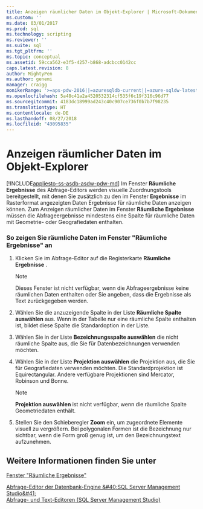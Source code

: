 ```yaml
---
title: Anzeigen räumlicher Daten im Objekt-Explorer | Microsoft-Dokumentation
ms.custom: ''
ms.date: 03/01/2017
ms.prod: sql
ms.technology: scripting
ms.reviewer: ''
ms.suite: sql
ms.tgt_pltfrm: ''
ms.topic: conceptual
ms.assetid: 59cca562-e3f5-4257-b868-adcbcc0142cc
caps.latest.revision: 8
author: MightyPen
ms.author: genemi
manager: craigg
monikerRange: '>=aps-pdw-2016||=azuresqldb-current||=azure-sqldw-latest||>=sql-server-2016||=sqlallproducts-allversions||>=sql-server-linux-2017||=azuresqldb-mi-current'
ms.openlocfilehash: 5a48c41a2a4520532314cf535f6c19f316c96d77
ms.sourcegitcommit: 4183dc18999ad243c40c907ce736f0b7b7f98235
ms.translationtype: HT
ms.contentlocale: de-DE
ms.lasthandoff: 08/27/2018
ms.locfileid: "43095835"
---
```

# <a name="view-spatial-data-in-object-explorer"></a>Anzeigen räumlicher Daten im Objekt-Explorer
[!INCLUDE[appliesto-ss-asdb-asdw-pdw-md](../../includes/appliesto-ss-asdb-asdw-pdw-md.md)]
  Im Fenster **Räumliche Ergebnisse** des Abfrage-Editors werden visuelle Zuordnungstools bereitgestellt, mit denen Sie zusätzlich zu den im Fenster **Ergebnisse** im Rasterformat angezeigten Daten Ergebnisse für räumliche Daten anzeigen können. Zum Anzeigen räumlicher Daten im Fenster **Räumliche Ergebnisse** müssen die Abfrageergebnisse mindestens eine Spalte für räumliche Daten mit Geometrie- oder Geografiedaten enthalten.  
  
### <a name="to-view-spatial-data-in-the-spatial-results-window"></a>So zeigen Sie räumliche Daten im Fenster "Räumliche Ergebnisse" an  
  
1.  Klicken Sie im Abfrage-Editor auf die Registerkarte **Räumliche Ergebnisse** .  
  
    > [!NOTE]  
    >  Dieses Fenster ist nicht verfügbar, wenn die Abfrageergebnisse keine räumlichen Daten enthalten oder Sie angeben, dass die Ergebnisse als Text zurückgegeben werden.  
  
2.  Wählen Sie die anzuzeigende Spalte in der Liste **Räumliche Spalte auswählen** aus. Wenn in der Tabelle nur eine räumliche Spalte enthalten ist, bildet diese Spalte die Standardoption in der Liste.  
  
3.  Wählen Sie in der Liste **Bezeichnungsspalte auswählen** die nicht räumliche Spalte aus, die Sie für Datenbezeichnungen verwenden möchten.  
  
4.  Wählen Sie in der Liste **Projektion auswählen** die Projektion aus, die Sie für Geografiedaten verwenden möchten. Die Standardprojektion ist Equirectangular. Andere verfügbare Projektionen sind Mercator, Robinson und Bonne.  
  
    > [!NOTE]  
    >  **Projektion auswählen** ist nicht verfügbar, wenn die räumliche Spalte Geometriedaten enthält.  
  
5.  Stellen Sie den Schieberegler **Zoom** ein, um zugeordnete Elemente visuell zu vergrößern. Bei polygonalen Formen ist die Bezeichnung nur sichtbar, wenn die Form groß genug ist, um den Bezeichnungstext aufzunehmen.  
  
## <a name="see-also"></a>Weitere Informationen finden Sie unter  
 [Fenster "Räumliche Ergebnisse"](../../relational-databases/scripting/spatial-results-window.md)   
 
  [Abfrage-Editor der Datenbank-Engine &amp;#40;SQL Server Management Studio&amp;#41;](../../relational-databases/scripting/database-engine-query-editor-sql-server-management-studio.md)   
 [Abfrage- und Text-Editoren &#40;SQL Server Management Studio&#41;](../../relational-databases/scripting/query-and-text-editors-sql-server-management-studio.md)  
  
  
